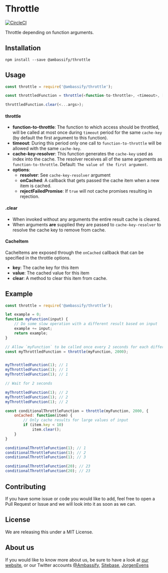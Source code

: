 # Throttle

[![CircleCI](https://circleci.com/gh/ambassify/throttle.svg?style=svg&circle-token=8907f8b5ae62aab17b3ee1a1077bd1528c0cecb6)](https://circleci.com/gh/ambassify/throttle)

Throttle depending on function arguments.

## Installation

```shell
npm install --save @ambassify/throttle
```

## Usage

```javascript
const throttle = require('@ambassify/throttle');

const throttledFunction = throttle(<function-to-throttle>, <timeout>, [<cache-key-resolver> | <options>]);

throttledFunction.clear(<...args>);
```

#### throttle

- **function-to-throttle**: The function to which access should be throttled, will be called at most once during `timeout` period for the same `cache-key` (by default the first argument to this function).
- **timeout**: During this period only one call to `function-to-throttle` will be allowed with the same `cache-key`.
- **cache-key-resolver**: This function generates the `cache-key` used as index into the cache. The resolver receives all of the same arguments as `function-to-throttle`. Default: `The value of the first argument`.
- **options**:
  - **resolver**: See `cache-key-resolver` argument
  - **onCached**: A callback that gets passed the cache item when a new item is cached.
  - **rejectFailedPromise**: If `true` will not cache promises resulting in rejection.

#### .clear

- When invoked without any arguments the entire result cache is cleared.
- When arguments **are** supplied they are passed to `cache-key-resolver` to resolve the cache key to remove from cache.


#### CacheItem

CacheItems are exposed through the `onCached` callback that can be specified in the throttle options.

- **key**: The cache key for this item
- **value**: The cached value for this item
- **clear**: A method to clear this item from cache.

## Example

```javascript
const throttle = require('@ambassify/throttle');

let example = 0;
function myFunction(input) {
    // Do some slow operation with a different result based on input
    example += input;
    return example;
}

// Allow `myFunction` to be called once every 2 seconds for each different `input`.
const myThrottledFunction = throttle(myFunction, 2000);


myThrottledFunction(1); // 1
myThrottledFunction(1); // 1
myThrottledFunction(1); // 1

// Wait for 2 seconds

myThrottledFunction(1); // 2
myThrottledFunction(1); // 2
myThrottledFunction(1); // 2

const conditionalThrottleFunction = throttle(myFunction, 2000, {
    onCached: function(item) {
        // Only cache results for large values of input
        if (item.key < 10)
            item.clear();
    }
}

conditionalThrottleFunction(1); // 1
conditionalThrottleFunction(1); // 2
conditionalThrottleFunction(1); // 3

conditionalThrottleFunction(20); // 23
conditionalThrottleFunction(20); // 23
```

## Contributing

If you have some issue or code you would like to add, feel free to open a Pull Request or Issue and we will look into it as soon as we can.

## License

We are releasing this under a MIT License.

## About us

If you would like to know more about us, be sure to have a look at [our website](https://www.ambassify.com), or our Twitter accounts [@Ambassify](https://twitter.com/Ambassify), [Sitebase](https://twitter.com/Sitebase), [JorgenEvens](https://twitter.com/JorgenEvens)
